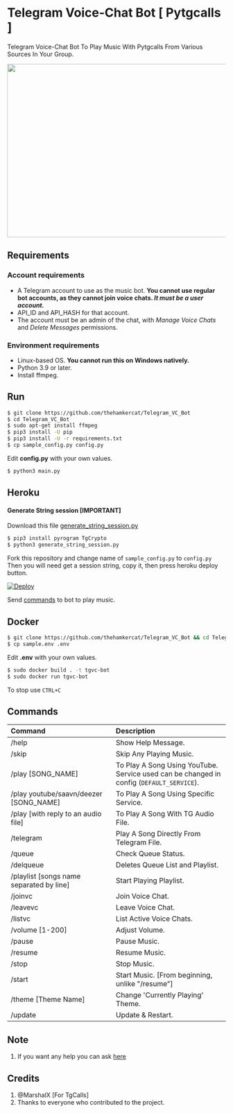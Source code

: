 # Telegram Voice-Chat Bot [ Pytgcalls ]

Telegram Voice-Chat Bot To Play Music With Pytgcalls From Various Sources In Your Group.

<img src="https://hamker.me/wl9twld.png" width="600" height="400">


## Requirements
### Account requirements
- A Telegram account to use as the music bot. **You cannot use regular bot accounts, as they cannot join voice chats. *It must be a user account.***
- API_ID and API_HASH for that account.
- The account must be an admin of the chat, with _Manage Voice Chats_ and _Delete Messages_ permissions.

### Environment requirements
- Linux-based OS. **You cannot run this on Windows natively.**
- Python 3.9 or later.
- Install ffmpeg.


## Run


```sh
$ git clone https://github.com/thehamkercat/Telegram_VC_Bot
$ cd Telegram_VC_Bot
$ sudo apt-get install ffmpeg
$ pip3 install -U pip
$ pip3 install -U -r requirements.txt
$ cp sample_config.py config.py
```
Edit **config.py** with your own values.

```sh
$ python3 main.py
```

## Heroku

#### Generate String session [IMPORTANT]

Download this file [generate_string_session.py](https://raw.githubusercontent.com/thehamkercat/Telegram_VC_Bot/master/generate_string_session.py)


```sh
$ pip3 install pyrogram TgCrypto
$ python3 generate_string_session.py
```
Fork this repository and change name of `sample_config.py` to `config.py`
Then you will need get a session string, copy it, then press heroku deploy button.

[![Deploy](https://www.herokucdn.com/deploy/button.svg)](https://github.com/Arseno25/Telegram_VC_Bot-1/tree/main)


Send [commands](https://github.com/Arseno25/Telegram_VC_Bot/main/README.md#commands) to bot to 
play music.


## Docker

```sh
$ git clone https://github.com/thehamkercat/Telegram_VC_Bot && cd Telegram_VC_Bot
$ cp sample.env .env
```
Edit **.env** with your own values.

```sh
$ sudo docker build . -t tgvc-bot
$ sudo docker run tgvc-bot
```
To stop use `CTRL+C`


## Commands
Command | Description
:--- | :---
/help | Show Help Message.
/skip | Skip Any Playing Music.
/play [SONG_NAME] | To Play A Song Using YouTube.<br>Service used can be changed in config (`DEFAULT_SERVICE`).
/play youtube/saavn/deezer [SONG_NAME] | To Play A Song Using Specific Service.
/play [with reply to an audio file] | To Play A Song With TG Audio File.
/telegram | Play A Song Directly From Telegram File.
/queue | Check Queue Status.
/delqueue | Deletes Queue List and Playlist.
/playlist [songs name separated by line] | Start Playing Playlist.
/joinvc | Join Voice Chat.
/leavevc | Leave Voice Chat.
/listvc | List Active Voice Chats.
/volume [1-200] | Adjust Volume.
/pause | Pause Music.
/resume | Resume Music.
/stop | Stop Music.
/start | Start Music. [From beginning, unlike "/resume"]
/theme [Theme Name] | Change 'Currently Playing' Theme.
/update | Update & Restart.

## Note

1. If you want any help you can ask [here](https://t.me/tgvcsupport)

## Credits

1. @MarshalX [For TgCalls]
2. Thanks to everyone who contributed to the project.
